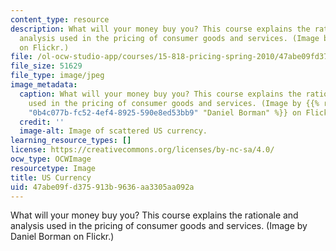```yaml
---
content_type: resource
description: What will your money buy you? This course explains the rationale and
  analysis used in the pricing of consumer goods and services. (Image by Daniel Borman
  on Flickr.)
file: /ol-ocw-studio-app/courses/15-818-pricing-spring-2010/47abe09fd375913b9636aa3305aa092a_15-818s10.jpg
file_size: 51629
file_type: image/jpeg
image_metadata:
  caption: What will your money buy you? This course explains the rationale and analysis
    used in the pricing of consumer goods and services. (Image by {{% resource_link
    "0b4c077b-fc52-4ef4-8925-590e8ed53bb9" "Daniel Borman" %}} on Flickr.)
  credit: ''
  image-alt: Image of scattered US currency.
learning_resource_types: []
license: https://creativecommons.org/licenses/by-nc-sa/4.0/
ocw_type: OCWImage
resourcetype: Image
title: US Currency
uid: 47abe09f-d375-913b-9636-aa3305aa092a
---
```

What will your money buy you? This course explains the rationale and analysis used in the pricing of consumer goods and services. (Image by Daniel Borman on Flickr.)